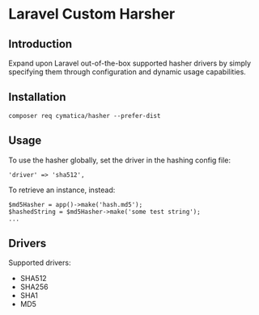 # Laravel Custom Harsher 


## Introduction

Expand upon Laravel out-of-the-box supported hasher drivers by simply specifying them through
configuration and dynamic usage capabilities.

## Installation

```shell
composer req cymatica/hasher --prefer-dist
```

## Usage

To use the hasher globally, set the driver in the hashing config file:
```
'driver' => 'sha512',
```

To retrieve an instance, instead:
```
$md5Hasher = app()->make('hash.md5');
$hashedString = $md5Hasher->make('some test string');
...
```


## Drivers

Supported drivers:
- SHA512
- SHA256
- SHA1
- MD5
